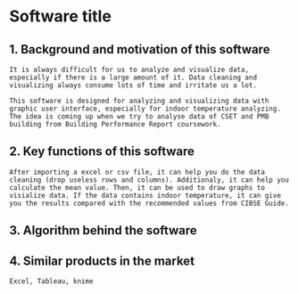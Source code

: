 # Software title

## 1. Background and motivation of this software
    It is always difficult for us to analyze and visualize data, especially if there is a large amount of it. Data cleaning and visualizing always consume lots of time and irritate us a lot.

    This software is designed for analyzing and visualizing data with graphic user interface, especially for indoor temperature analyzing. The idea is coming up when we try to analyse data of CSET and PMB building from Building Performance Report coursework.
## 2. Key functions of this software
    After importing a excel or csv file, it can help you do the data cleaning (drop useless rows and columns). Additionaly, it can help you calculate the mean value. Then, it can be used to draw graphs to visialize data. If the data contains indoor temperature, it can give you the results compared with the recommended values from CIBSE Guide.
## 3. Algorithm behind the software
    
## 4. Similar products in the market
    Excel, Tableau, knime